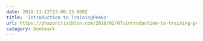 ```yaml
---
date: 2018-11-12T23:00:23.000Z
title: 'Introduction to TrainingPeaks'
url: https://phazontriathlon.com/2018/02/07/introduction-to-training-peaks/
category: bookmark
---
```

